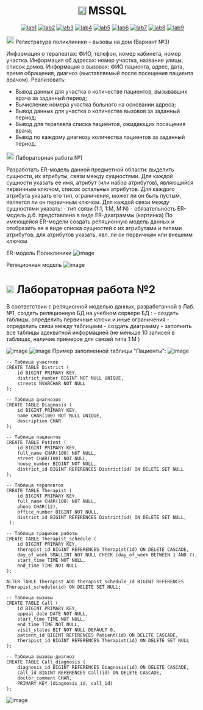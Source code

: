 <h1 name="content" align="center"><a href=""><img src="https://github.com/user-attachments/assets/e080adec-6af7-4bd2-b232-d43cb37024ac" width="20" height="20"/></a> MSSQL</h1>

<p align="center">
  <a href="#-lab1"><img alt="lab1" src="https://img.shields.io/badge/Lab1-blue"></a> 
  <a href="#-lab2"><img alt="lab2" src="https://img.shields.io/badge/Lab2-red"></a>
  <a href="#-lab3"><img alt="lab3" src="https://img.shields.io/badge/Lab3-green"></a>
  <a href="#-lab4"><img alt="lab4" src="https://img.shields.io/badge/Lab4-yellow"></a>
  <a href="#-lab5"><img alt="lab5" src="https://img.shields.io/badge/Lab5-gray"></a>
  <a href="#-lab6"><img alt="lab6" src="https://img.shields.io/badge/Lab6-orange"></a> 
  <a href="#-lab7"><img alt="lab7" src="https://img.shields.io/badge/Lab7-brown"></a>
  <a href="#-lab8"><img alt="lab8" src="https://img.shields.io/badge/Lab8-purple"></a>
  <a href="#-lab9"><img alt="lab9" src="https://img.shields.io/badge/Lab9-violet"></a> 
</p>

<img src="https://github.com/user-attachments/assets/e080adec-6af7-4bd2-b232-d43cb37024ac" width="20" height="20"/> Регистратура поликлиники – вызовы на дом (Вариант №3)
<p aligh="justify>
<h3>
  <a href="#client"></a>

  Информация о терапевтах: ФИО, телефон, номер кабинета, номер участка.
  Информация об адресах: номер участка, название улицы, список домов.
  Информация о вызовах: ФИО пациента, адрес, дата, время обращения, диагноз (выставляемый
после посещения пациента врачом).
  Реализовать:
- Вывод данных для участка о количестве пациентов, вызывавших врача за заданный период;
- Вычисление номера участка больного на основании адреса;
- Вывод данных для участка о количестве вызовов за заданный период;
- Вывод для терапевта списка пациентов, ожидающих посещения врача;
- Вывод по каждому диагнозу количества пациентов за заданный период.
</h3>
</p>
<img src="https://github.com/user-attachments/assets/e080adec-6af7-4bd2-b232-d43cb37024ac" width="20" height="20"/> Лабораторная работа №1


<p aligh="justify>
<h3>
  <a href="#client"></a>
  Разработать ER-модель данной предметной области: выделить сущности, их атрибуты,
связи между сущностями.
Для каждой сущности указать ее имя, атрибут (или набор атрибутов), являющийся
первичным ключом, список остальных атрибутов.
Для каждого атрибута указать его тип, ограничения, может ли он быть пустым, является ли
он первичным ключом.
Для каждой связи между сущностями указать:
- тип связи (1:1, 1:M, M:N)
- обязательность
ER-модель д.б. представлена в виде ER-диаграммы (картинка)
По имеющейся ER-модели создать реляционную модель данных и отобразить ее в виде
списка сущностей с их атрибутами и типами атрибутов, для атрибутов указать, явл. ли он
первичным или внешним ключом
</h3>
</p3>

ER-модель Поликлиники
![image](https://github.com/DJStArbuzz/PMI-3/blob/main/lab1/1.png)


Реляционная модель
![image](https://github.com/DJStArbuzz/PMI-3/blob/main/lab1/2.png)
# <img src="https://github.com/user-attachments/assets/e080adec-6af7-4bd2-b232-d43cb37024ac" width="20" height="20"/> Лабораторная работа №2

<p aligh="justify>
<h3>
  <a href="#client"></a>
В соответствии с реляционной моделью данных, разработанной в Лаб.№1, создать реляционную БД на учебном сервере БД :
- создать таблицы, определить первичные ключи и иные ограничения
- определить связи между таблицами
- создать диаграмму
- заполнить все таблицы адекватной информацией (не меньше 10 записей в таблицах, наличие примеров для связей типа 1:M )

</h3>
</p3>

![image](https://github.com/DJStArbuzz/PMI-3/blob/main/lab2/main.png)
![image](https://github.com/DJStArbuzz/PMI-3/blob/main/lab2/%D0%B4%D0%B8%D0%B0%D0%B3%D1%80%D0%B0%D0%BC%D0%BC%D0%B0.png)
Пример заполненной таблицы "Пациенты":
![image](https://github.com/DJStArbuzz/PMI-3/blob/main/lab2/main2.png)
```
-- Таблица участков
CREATE TABLE District (
    id BIGINT PRIMARY KEY,
    district_number BIGINT NOT NULL UNIQUE,
    streets NVARCHAR NOT NULL
);

-- Таблица диагнозов
CREATE TABLE Diagnosis (
    id BIGINT PRIMARY KEY,
    name CHAR(100) NOT NULL UNIQUE,
    description CHAR
);

-- Таблица пациентов
CREATE TABLE Patient (
    id BIGINT PRIMARY KEY,
    full_name CHAR(100) NOT NULL,
    street CHAR(100) NOT NULL,
    house_number BIGINT NOT NULL,
    district_id BIGINT REFERENCES District(id) ON DELETE SET NULL
);

-- Таблица терапевтов
CREATE TABLE Therapist (
    id BIGINT PRIMARY KEY,
    full_name CHAR(100) NOT NULL,
    phone CHAR(12),
    office_number BIGINT NOT NULL,
    district_id BIGINT REFERENCES District(id) ON DELETE SET NULL,
 );

-- Таблица графиков работы
CREATE TABLE Therapist_schedule (
    id BIGINT PRIMARY KEY,
    therapist_id BIGINT REFERENCES Therapist(id) ON DELETE CASCADE,
    day_of_week SMALLINT NOT NULL CHECK (day_of_week BETWEEN 1 AND 7),
    start_time TIME NOT NULL,
    end_time TIME NOT NULL
);

ALTER TABLE Therapist ADD therapist_schedule_id BIGINT REFERENCES Therapist_schedule(id) ON DELETE SET NULL;

-- Таблица вызовы
CREATE TABLE Call (
    id BIGINT PRIMARY KEY,
    appeal_date DATE NOT NULL,
    start_time TIME NOT NULL,
    end_time TIME NOT NULL,
    visit_status BIT NOT NULL DEFAULT 0,
    patient_id BIGINT REFERENCES Patient(id) ON DELETE CASCADE,
    therapist_id BIGINT REFERENCES Therapist(id) ON DELETE SET NULL
);

-- Таблица вызовы-диагноз
CREATE TABLE Call_diagnosis (
    diagnosis_id BIGINT REFERENCES Diagnosis(id) ON DELETE CASCADE,
    call_id BIGINT REFERENCES Call(id) ON DELETE CASCADE,
    doctor_comment CHAR,
    PRIMARY KEY (diagnosis_id, call_id)
);
```
![image](/sources/yargu.png)

